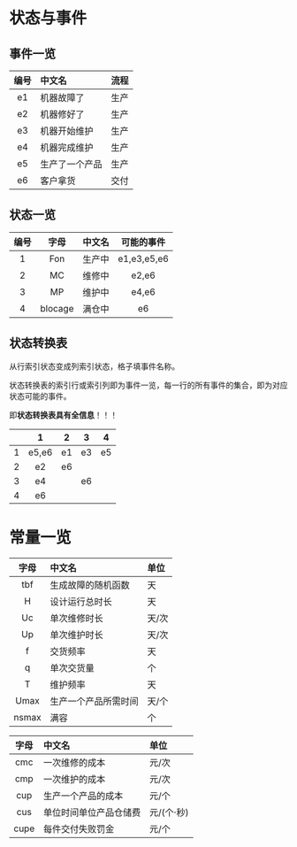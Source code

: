 # 状态与事件
## 事件一览

| 编号  | 中文名         | 流程  |
| :---: | :------------- | :---: |
|  e1   | 机器故障了     | 生产  |
|  e2   | 机器修好了     | 生产  |
|  e3   | 机器开始维护   | 生产  |
|  e4   | 机器完成维护   | 生产  |
|  e5   | 生产了一个产品 | 生产  |
|  e6   | 客户拿货       | 交付  |

## 状态一览

| 编号  |  字母   | 中文名 | 可能的事件  |
| :---: | :-----: | :----- | :---------: |
|   1   |   Fon   | 生产中 | e1,e3,e5,e6 |
|   2   |   MC    | 维修中 |    e2,e6    |
|   3   |   MP    | 维护中 |    e4,e6    |
|   4   | blocage | 满仓中 |     e6      |

## 状态转换表
从行索引状态变成列索引状态，格子填事件名称。

状态转换表的索引行或索引列即为事件一览，每一行的所有事件的集合，即为对应状态可能的事件。

即**状态转换表具有全信息**！！！

|       |   1   |   2   |   3   |   4   |
| :---: | :---: | :---: | :---: | :---: |
|   1   | e5,e6 |  e1   |  e3   |  e5   |
|   2   |  e2   |  e6   |       |       |
|   3   |  e4   |       |  e6   |       |
|   4   |  e6   |       |       |       |

# 常量一览

| 字母  | 中文名               | 单位  |
| :---: | :------------------- | :---- |
|  tbf  | 生成故障的随机函数   | 天    |
|   H   | 设计运行总时长       | 天    |
|  Uc   | 单次维修时长         | 天/次 |
|  Up   | 单次维护时长         | 天/次 |
|   f   | 交货频率             | 天    |
|   q   | 单次交货量           | 个    |
|   T   | 维护频率             | 天    |
| Umax  | 生产一个产品所需时间 | 天/个 |
| nsmax | 满容                 | 个    |

| 字母  | 中文名                 | 单位       |
| :---: | :--------------------- | :--------- |
|  cmc  | 一次维修的成本         | 元/次      |
|  cmp  | 一次维护的成本         | 元/次      |
|  cup  | 生产一个产品的成本     | 元/个      |
|  cus  | 单位时间单位产品仓储费 | 元/(个·秒) |
| cupe  | 每件交付失败罚金       | 元/个      |